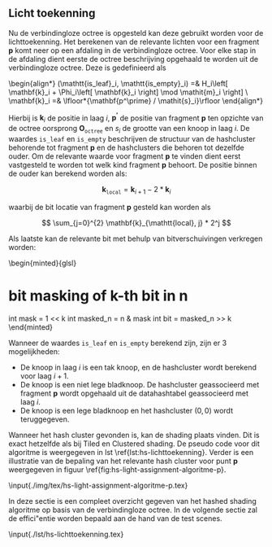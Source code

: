 ## Licht toekenning

Nu de verbindingloze octree is opgesteld kan deze gebruikt worden voor de
lichttoekenning. Het berekenen van de relevante lichten voor een fragment 
$\mathbf{p}$ komt neer op een afdaling in de verbindingloze octree. 
Voor elke stap in de afdaling dient eerste de octree beschrijving opgehaald
te worden uit de verbindingloze octree. Deze is gedefinieerd als

\begin{align*}
(\mathtt{is\_leaf}_i, \mathtt{is\_empty}_i) =& H_i\left[ \mathbf{k}_i  + \Phi_i\left[ \mathbf{k}_i \right] \mod \mathit{m}_i  \right] \\
\mathbf{k}_i =& \lfloor*{\mathbf{p^\prime} / \mathit{s}_i}\rfloor
\end{align*}

Hierbij is $\mathbf{k}_i$ de positie in laag $i$, $\mathbf{p^\prime}$ de positie
van fragment $\mathbf{p}$ ten opzichte van de octree oorsprong 
$\mathbf{O}_\mathtt{octree}$ en $\mathit{s}_i$ de grootte van een knoop in laag
$i$. De waardes $\mathtt{is\_leaf}$ en $\mathtt{is\_empty}$ beschrijven de 
structuur van de hashcluster behorende tot fragment $\mathbf{p}$ en de 
hashclusters die behoren tot dezelfde ouder. Om de relevante waarde voor fragment 
$\mathbf{p}$ te vinden dient eerst vastgesteld te worden tot welk kind
fragment $\mathbf{p}$ behoort. De positie binnen de ouder kan berekend worden 
als:

$$
\mathbf{k}_{\mathtt{local}} = \mathbf{k}_{i + 1} - 2 * \mathbf{k}_{i}
$$

waarbij de bit locatie van fragment $\mathbf{p}$ gesteld kan worden als

$$
\sum_{j=0}^{2} \mathbf{k}_{\mathtt{local}, j} * 2^j
$$

Als laatste kan de relevante bit met behulp van bitverschuivingen verkregen worden:

\begin{minted}{glsl}
# bit masking of k-th bit in n
int mask = 1 << k
int masked_n = n & mask
int bit = masked_n >> k
\end{minted}

Wanneer de waardes $\mathtt{is\_leaf}$ en $\mathtt{is\_empty}$ berekend zijn,
zijn er 3 mogelijkheden:

* De knoop in laag $i$ is een tak knoop, en de hashcluster wordt berekend 
  voor laag $i + 1$.
* De knoop is een niet lege bladknoop. De hashcluster geassocieerd met 
  fragment $\mathbf{p}$ wordt opgehaald uit de datahashtabel geassocieerd met
  laag $i$.
* De knoop is een lege bladknoop en het hashcluster $(0, 0)$ wordt 
  teruggegeven.
  
Wanneer het hash cluster gevonden is, kan de shading plaats vinden. Dit is exact
hetzelfde als bij Tiled en Clustered shading.
De pseudo code voor dit algoritme is weergegeven in lst \ref{lst:hs-lichttoekenning}.
Verder is een illustratie van de bepaling van het relevante hash cluster voor punt
$\mathbf{p}$ weergegeven in figuur \ref{fig:hs-light-assignment-algoritme-p}.

\input{./img/tex/hs-light-assignment-algoritme-p.tex}

In deze sectie is een compleet overzicht gegeven van het hashed shading algoritme
op basis van de verbindingloze octree. In de volgende sectie zal de effici\"entie
worden bepaald aan de hand van de test scenes.

\input{./lst/hs-lichttoekenning.tex}

